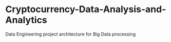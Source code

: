 # Cryptocurrency-Data-Analysis-and-Analytics
Data Engineering project architecture for Big Data processing
